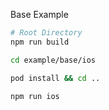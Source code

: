 Base Example

```bash
# Root Directory
npm run build

cd example/base/ios

pod install && cd ..

npm run ios
```